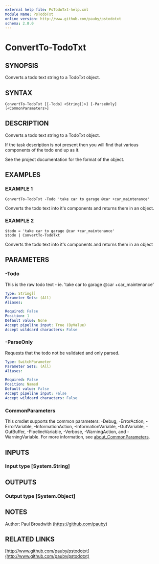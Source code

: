 ```yaml
---
external help file: PsTodoTxt-help.xml
Module Name: PsTodoTxt
online version: http://www.github.com/pauby/pstodotxt
schema: 2.0.0
---
```


# ConvertTo-TodoTxt

## SYNOPSIS
Converts a todo text string to a TodoTxt object.

## SYNTAX

```
ConvertTo-TodoTxt [[-Todo] <String[]>] [-ParseOnly] [<CommonParameters>]
```

## DESCRIPTION
Converts a todo text string to a TodoTxt object.

If the task description is not present then you will find that various components of the todo end up as it.

See the project documentation for the format of the object.

## EXAMPLES

### EXAMPLE 1
```
ConvertTo-TodoTxt -Todo 'take car to garage @car +car_maintenance'
```

Converts the todo text into it's components and returns them in an object.

### EXAMPLE 2
```
$todo = 'take car to garage @car +car_maintenance'
$todo | ConvertTo-TodoTxt
```

Converts the todo text into it's components and returns them in an object

## PARAMETERS

### -Todo
This is the raw todo text - ie.
'take car to garage @car +car_maintenance'

```yaml
Type: String[]
Parameter Sets: (All)
Aliases:

Required: False
Position: 1
Default value: None
Accept pipeline input: True (ByValue)
Accept wildcard characters: False
```

### -ParseOnly
Requests that the todo not be validated and only parsed.

```yaml
Type: SwitchParameter
Parameter Sets: (All)
Aliases:

Required: False
Position: Named
Default value: False
Accept pipeline input: False
Accept wildcard characters: False
```

### CommonParameters
This cmdlet supports the common parameters: -Debug, -ErrorAction, -ErrorVariable, -InformationAction, -InformationVariable, -OutVariable, -OutBuffer, -PipelineVariable, -Verbose, -WarningAction, and -WarningVariable. For more information, see [about_CommonParameters](http://go.microsoft.com/fwlink/?LinkID=113216).

## INPUTS

### Input type [System.String]
## OUTPUTS

### Output type [System.Object]
## NOTES
Author: Paul Broadwith (https://github.com/pauby)

## RELATED LINKS

[http://www.github.com/pauby/pstodotxt](http://www.github.com/pauby/pstodotxt)

